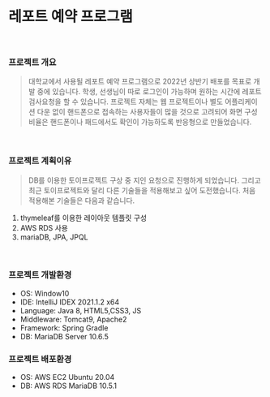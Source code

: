 # 레포트 예약 프로그램
<br>

### 프로젝트 개요
> 대학교에서 사용될 레포트 예약 프로그램으로 2022년 상반기 배포를 목표로 개발 중에 있습니다. 학생, 선생님이 따로 로그인이 가능하며 원하는 시간에 레포트 검사요청을 할 수 있습니다.
> 프로젝트 자체는 웹 프로젝트이나 별도 어플리케이션 다운 없이 핸드폰으로 접속하는 사용자들이 많을 것으로 고려되어 화면 구성 비율은 핸드폰이나 패드에서도 확인이 가능하도록 반응형으로 만들었습니다.
<br>

### 프로젝트 계획이유
> DB를 이용한 토이프로젝트 구상 중 지인 요청으로 진행하게 되었습니다. 
> 그리고 최근 토이프로젝트와 달리 다른 기술들을 적용해보고 싶어 도전했습니다. 처음 적용해본 기술들은 다음과 같습니다.
1. thymeleaf를 이용한 레이아웃 템플릿 구성
2. AWS RDS 사용
3. mariaDB, JPA, JPQL

<br>

### 프로젝트 개발환경
+ OS: Window10
+ IDE: IntelliJ IDEX 2021.1.2 x64
+ Language: Java 8, HTML5,CSS3, JS
+ Middleware: Tomcat9, Apache2
+ Framework: Spring Gradle
+ DB: MariaDB Server 10.6.5


### 프로젝트 배포환경
+ OS: AWS EC2 Ubuntu 20.04
+ DB: AWS RDS MariaDB 10.5.1